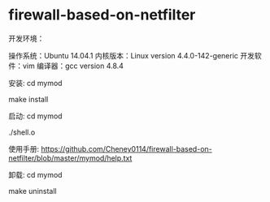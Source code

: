 # firewall-based-on-netfilter

开发环境：

操作系统：Ubuntu 14.04.1
内核版本：Linux version 4.4.0-142-generic
开发软件：vim
编译器：gcc version 4.8.4


安装: 
cd mymod

make install

启动:
cd mymod

./shell.o

使用手册:
https://github.com/Cheney0114/firewall-based-on-netfilter/blob/master/mymod/help.txt

卸载:
cd mymod

make uninstall


